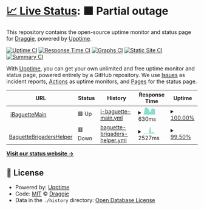 # [📈 Live Status](https://status.mon.ibaguette.com): <!--live status--> **🟧 Partial outage**

This repository contains the open-source uptime monitor and status page for [Draggie](ibaguette.com), powered by [Upptime](https://github.com/upptime/upptime).

[![Uptime CI](https://github.com/Draggie306/UptimeStatus/workflows/Uptime%20CI/badge.svg)](https://github.com/Draggie306/UptimeStatus/actions?query=workflow%3A%22Uptime+CI%22)
[![Response Time CI](https://github.com/Draggie306/UptimeStatus/workflows/Response%20Time%20CI/badge.svg)](https://github.com/Draggie306/UptimeStatus/actions?query=workflow%3A%22Response+Time+CI%22)
[![Graphs CI](https://github.com/Draggie306/UptimeStatus/workflows/Graphs%20CI/badge.svg)](https://github.com/Draggie306/UptimeStatus/actions?query=workflow%3A%22Graphs+CI%22)
[![Static Site CI](https://github.com/Draggie306/UptimeStatus/workflows/Static%20Site%20CI/badge.svg)](https://github.com/Draggie306/UptimeStatus/actions?query=workflow%3A%22Static+Site+CI%22)
[![Summary CI](https://github.com/Draggie306/UptimeStatus/workflows/Summary%20CI/badge.svg)](https://github.com/Draggie306/UptimeStatus/actions?query=workflow%3A%22Summary+CI%22)

With [Upptime](https://upptime.js.org), you can get your own unlimited and free uptime monitor and status page, powered entirely by a GitHub repository. We use [Issues](https://github.com/Draggie306/UptimeStatus/issues) as incident reports, [Actions](https://github.com/Draggie306/UptimeStatus/actions) as uptime monitors, and [Pages](https://status.mon.ibaguette.com) for the status page.

<!--start: status pages-->
<!-- This summary is generated by Upptime (https://github.com/upptime/upptime) -->
<!-- Do not edit this manually, your changes will be overwritten -->
<!-- prettier-ignore -->
| URL | Status | History | Response Time | Uptime |
| --- | ------ | ------- | ------------- | ------ |
| <img alt="" src="https://www.ibaguette.com/favicon.ico" height="13"> [iBaguetteMain](https://www.ibaguette.com) | 🟩 Up | [i-baguette-main.yml](https://github.com/Draggie306/UptimeStatus/commits/HEAD/history/i-baguette-main.yml) | <details><summary><img alt="Response time graph" src="./graphs/i-baguette-main/response-time-week.png" height="20"> 630ms</summary><br><a href="https://status.mon.ibaguette.com/history/i-baguette-main"><img alt="Response time 688" src="https://img.shields.io/endpoint?url=https%3A%2F%2Fraw.githubusercontent.com%2FDraggie306%2FUptimeStatus%2FHEAD%2Fapi%2Fi-baguette-main%2Fresponse-time.json"></a><br><a href="https://status.mon.ibaguette.com/history/i-baguette-main"><img alt="24-hour response time 565" src="https://img.shields.io/endpoint?url=https%3A%2F%2Fraw.githubusercontent.com%2FDraggie306%2FUptimeStatus%2FHEAD%2Fapi%2Fi-baguette-main%2Fresponse-time-day.json"></a><br><a href="https://status.mon.ibaguette.com/history/i-baguette-main"><img alt="7-day response time 630" src="https://img.shields.io/endpoint?url=https%3A%2F%2Fraw.githubusercontent.com%2FDraggie306%2FUptimeStatus%2FHEAD%2Fapi%2Fi-baguette-main%2Fresponse-time-week.json"></a><br><a href="https://status.mon.ibaguette.com/history/i-baguette-main"><img alt="30-day response time 688" src="https://img.shields.io/endpoint?url=https%3A%2F%2Fraw.githubusercontent.com%2FDraggie306%2FUptimeStatus%2FHEAD%2Fapi%2Fi-baguette-main%2Fresponse-time-month.json"></a><br><a href="https://status.mon.ibaguette.com/history/i-baguette-main"><img alt="1-year response time 688" src="https://img.shields.io/endpoint?url=https%3A%2F%2Fraw.githubusercontent.com%2FDraggie306%2FUptimeStatus%2FHEAD%2Fapi%2Fi-baguette-main%2Fresponse-time-year.json"></a></details> | <details><summary><a href="https://status.mon.ibaguette.com/history/i-baguette-main">100.00%</a></summary><a href="https://status.mon.ibaguette.com/history/i-baguette-main"><img alt="All-time uptime 100.00%" src="https://img.shields.io/endpoint?url=https%3A%2F%2Fraw.githubusercontent.com%2FDraggie306%2FUptimeStatus%2FHEAD%2Fapi%2Fi-baguette-main%2Fuptime.json"></a><br><a href="https://status.mon.ibaguette.com/history/i-baguette-main"><img alt="24-hour uptime 100.00%" src="https://img.shields.io/endpoint?url=https%3A%2F%2Fraw.githubusercontent.com%2FDraggie306%2FUptimeStatus%2FHEAD%2Fapi%2Fi-baguette-main%2Fuptime-day.json"></a><br><a href="https://status.mon.ibaguette.com/history/i-baguette-main"><img alt="7-day uptime 100.00%" src="https://img.shields.io/endpoint?url=https%3A%2F%2Fraw.githubusercontent.com%2FDraggie306%2FUptimeStatus%2FHEAD%2Fapi%2Fi-baguette-main%2Fuptime-week.json"></a><br><a href="https://status.mon.ibaguette.com/history/i-baguette-main"><img alt="30-day uptime 100.00%" src="https://img.shields.io/endpoint?url=https%3A%2F%2Fraw.githubusercontent.com%2FDraggie306%2FUptimeStatus%2FHEAD%2Fapi%2Fi-baguette-main%2Fuptime-month.json"></a><br><a href="https://status.mon.ibaguette.com/history/i-baguette-main"><img alt="1-year uptime 100.00%" src="https://img.shields.io/endpoint?url=https%3A%2F%2Fraw.githubusercontent.com%2FDraggie306%2FUptimeStatus%2FHEAD%2Fapi%2Fi-baguette-main%2Fuptime-year.json"></a></details>
| <img alt="" src="https://icons.duckduckgo.com/ip3/repl1.ibaguette.com.ico" height="13"> [BaguetteBrigadersHelper](https://repl1.ibaguette.com) | 🟥 Down | [baguette-brigaders-helper.yml](https://github.com/Draggie306/UptimeStatus/commits/HEAD/history/baguette-brigaders-helper.yml) | <details><summary><img alt="Response time graph" src="./graphs/baguette-brigaders-helper/response-time-week.png" height="20"> 2527ms</summary><br><a href="https://status.mon.ibaguette.com/history/baguette-brigaders-helper"><img alt="Response time 1533" src="https://img.shields.io/endpoint?url=https%3A%2F%2Fraw.githubusercontent.com%2FDraggie306%2FUptimeStatus%2FHEAD%2Fapi%2Fbaguette-brigaders-helper%2Fresponse-time.json"></a><br><a href="https://status.mon.ibaguette.com/history/baguette-brigaders-helper"><img alt="24-hour response time 6329" src="https://img.shields.io/endpoint?url=https%3A%2F%2Fraw.githubusercontent.com%2FDraggie306%2FUptimeStatus%2FHEAD%2Fapi%2Fbaguette-brigaders-helper%2Fresponse-time-day.json"></a><br><a href="https://status.mon.ibaguette.com/history/baguette-brigaders-helper"><img alt="7-day response time 2527" src="https://img.shields.io/endpoint?url=https%3A%2F%2Fraw.githubusercontent.com%2FDraggie306%2FUptimeStatus%2FHEAD%2Fapi%2Fbaguette-brigaders-helper%2Fresponse-time-week.json"></a><br><a href="https://status.mon.ibaguette.com/history/baguette-brigaders-helper"><img alt="30-day response time 1533" src="https://img.shields.io/endpoint?url=https%3A%2F%2Fraw.githubusercontent.com%2FDraggie306%2FUptimeStatus%2FHEAD%2Fapi%2Fbaguette-brigaders-helper%2Fresponse-time-month.json"></a><br><a href="https://status.mon.ibaguette.com/history/baguette-brigaders-helper"><img alt="1-year response time 1533" src="https://img.shields.io/endpoint?url=https%3A%2F%2Fraw.githubusercontent.com%2FDraggie306%2FUptimeStatus%2FHEAD%2Fapi%2Fbaguette-brigaders-helper%2Fresponse-time-year.json"></a></details> | <details><summary><a href="https://status.mon.ibaguette.com/history/baguette-brigaders-helper">99.50%</a></summary><a href="https://status.mon.ibaguette.com/history/baguette-brigaders-helper"><img alt="All-time uptime 98.30%" src="https://img.shields.io/endpoint?url=https%3A%2F%2Fraw.githubusercontent.com%2FDraggie306%2FUptimeStatus%2FHEAD%2Fapi%2Fbaguette-brigaders-helper%2Fuptime.json"></a><br><a href="https://status.mon.ibaguette.com/history/baguette-brigaders-helper"><img alt="24-hour uptime 100.00%" src="https://img.shields.io/endpoint?url=https%3A%2F%2Fraw.githubusercontent.com%2FDraggie306%2FUptimeStatus%2FHEAD%2Fapi%2Fbaguette-brigaders-helper%2Fuptime-day.json"></a><br><a href="https://status.mon.ibaguette.com/history/baguette-brigaders-helper"><img alt="7-day uptime 99.50%" src="https://img.shields.io/endpoint?url=https%3A%2F%2Fraw.githubusercontent.com%2FDraggie306%2FUptimeStatus%2FHEAD%2Fapi%2Fbaguette-brigaders-helper%2Fuptime-week.json"></a><br><a href="https://status.mon.ibaguette.com/history/baguette-brigaders-helper"><img alt="30-day uptime 98.30%" src="https://img.shields.io/endpoint?url=https%3A%2F%2Fraw.githubusercontent.com%2FDraggie306%2FUptimeStatus%2FHEAD%2Fapi%2Fbaguette-brigaders-helper%2Fuptime-month.json"></a><br><a href="https://status.mon.ibaguette.com/history/baguette-brigaders-helper"><img alt="1-year uptime 98.30%" src="https://img.shields.io/endpoint?url=https%3A%2F%2Fraw.githubusercontent.com%2FDraggie306%2FUptimeStatus%2FHEAD%2Fapi%2Fbaguette-brigaders-helper%2Fuptime-year.json"></a></details>

<!--end: status pages-->

[**Visit our status website →**](https://status.mon.ibaguette.com)

## 📄 License

- Powered by: [Upptime](https://github.com/upptime/upptime)
- Code: [MIT](./LICENSE) © [Draggie](ibaguette.com)
- Data in the `./history` directory: [Open Database License](https://opendatacommons.org/licenses/odbl/1-0/)
